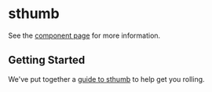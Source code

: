 sthumb
================

See the [component page](http://polymerlabs.github.io/sthumb) for more information.

## Getting Started

We've put together a [guide to sthumb](http://www.polymer-project.org/docs/start/reusableelements.html) to help get you rolling.
